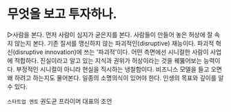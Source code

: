 # 무엇을 보고 투자하나.

▷사람을 본다. 먼저 사람이 심지가 굳은지를 본다. 사람들이 만들어 놓은 허상에 잘 속지 않는지 본다. 기존 질서를 맹신하지 않는 파괴적인(disruptive) 재능이다. 파괴적 혁신(disruptive innovation)에 쓰는 '파괴적'이다. 어떤 측면에선 시니컬한 사람이 사업에 적합하다. 진실이라고 알고 있는 지식과 권위가 허상이라는 것을 꿰뚫어보는 능력이다. 부정적인 시니컬이 아니라 현실을 직시하는 냉철함이다. 비즈니스 모델을 들고 오면 왜 하려고 하는지도 물어본다. 일종의 소명의식이 있어야 한다. 인생의 목표와 깊이를 알 수 있다.

`스타트업 멘토` 권도균 프라이머 대표의 조언